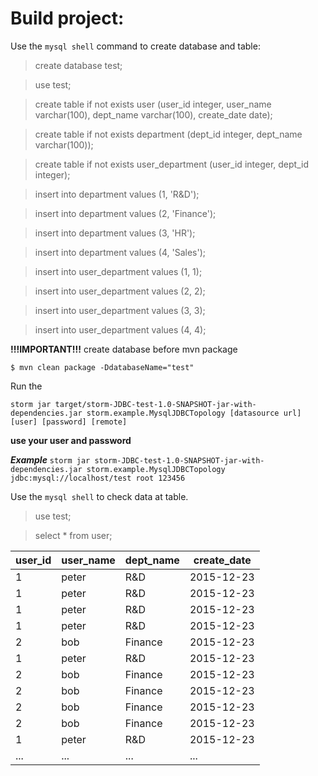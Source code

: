 Build project:
========================

Use the `mysql shell` command to create database and table:
> create database test;

> use test;

> create table if not exists user (user_id integer, user_name varchar(100), dept_name varchar(100), create_date date);

> create table if not exists department (dept_id integer, dept_name varchar(100));

> create table if not exists user_department (user_id integer, dept_id integer);

> insert into department values (1, 'R&D');

> insert into department values (2, 'Finance');

> insert into department values (3, 'HR');

> insert into department values (4, 'Sales');

> insert into user_department values (1, 1);

> insert into user_department values (2, 2);

> insert into user_department values (3, 3);

> insert into user_department values (4, 4);

**!!!IMPORTANT!!!** create database before mvn package

```
$ mvn clean package -DdatabaseName="test"
```

Run the 
```
storm jar target/storm-JDBC-test-1.0-SNAPSHOT-jar-with-dependencies.jar storm.example.MysqlJDBCTopology [datasource url] [user] [password] [remote]
```

**use your user and password**

***Example*** `storm jar storm-JDBC-test-1.0-SNAPSHOT-jar-with-dependencies.jar storm.example.MysqlJDBCTopology jdbc:mysql://localhost/test root 123456`


Use the `mysql shell` to check data at table.

> use test;

> select * from user;


| user_id   | user_name  | dept_name   | create_date   |
| --------- | -----------| ----------- | ------------- |
|       1   | peter      | R&D         | 2015-12-23    |
|       1   | peter      | R&D         | 2015-12-23    |
|       1   | peter      | R&D         | 2015-12-23    |
|       1   | peter      | R&D         | 2015-12-23    |
|       2   | bob        | Finance     | 2015-12-23    |
|       1   | peter      | R&D         | 2015-12-23    |
|       2   | bob        | Finance     | 2015-12-23    |
|       2   | bob        | Finance     | 2015-12-23    |
|       2   | bob        | Finance     | 2015-12-23    |
|       2   | bob        | Finance     | 2015-12-23    |
|       1   | peter      | R&D         | 2015-12-23    |
|     ...   | ...        | ...         | ...           |





